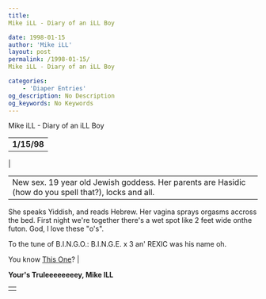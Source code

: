 ```yaml
---
title: 
Mike iLL - Diary of an iLL Boy

date: 1998-01-15
author: 'Mike iLL'
layout: post
permalink: /1998-01-15/
Mike iLL - Diary of an iLL Boy

categories:
    - 'Diaper Entries'
og_description: No Description
og_keywords: No Keywords
---
```

<style>
body {
  background-color: ;
  color: ;
}
a {
  color: ;
}
a:active {
  color: ;
}
a:visited {
  color: ;
}
</style>



Mike iLL - Diary of an iLL Boy








|  |
| --- |
|  **1/15/98**
 |

  
  



|  |
| --- |
| New sex. 19 year old Jewish goddess. Her parents are Hasidic (how do you spell that?), locks and all.
She speaks Yiddish, and reads Hebrew. Her vagina sprays orgasms accross the bed. First night we're together there's a wet spot like 2 feet wide onthe futon.
God, I love these "o's".

To the tune of B.I.N.G.O.: B.I.N.G.E. x 3
an' REXIC was his name oh.

You know [This One](http://www.deathclock.com)?
 |


 **Your's Truleeeeeeeey, Mike ILL**

  



|  |
| --- |
|  |


  

  

  

  







